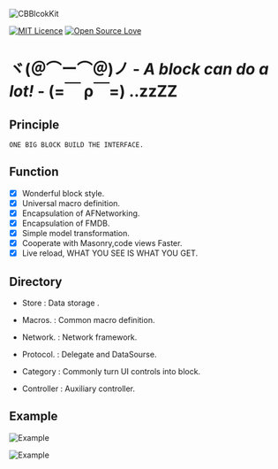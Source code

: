 ![CBBlcokKit](http://ww4.sinaimg.cn/large/65e4f1e6gw1f74n6ilkz8j21av093ac2.jpg)

[![MIT Licence](https://badges.frapsoft.com/os/mit/mit.svg?v=102)](https://opensource.org/licenses/mit-license.php) [![Open Source Love](https://badges.frapsoft.com/os/v2/open-source.svg?v=102)](https://github.com/ellerbrock/open-source-badge/)

# ヾ(＠⌒ー⌒＠)ノ - *A block can do a lot!* - (=￣ ρ￣=) ..zzZZ

## Principle

```
ONE BIG BLOCK BUILD THE INTERFACE.
```

## Function

- [x] Wonderful block style.
- [x] Universal macro definition.
- [x] Encapsulation of AFNetworking.
- [x] Encapsulation of FMDB.
- [x] Simple model transformation.
- [x] Cooperate with Masonry,code views Faster.
- [x] Live reload, WHAT YOU SEE IS WHAT YOU GET.

## Directory

- Store      : Data storage .

- Macros.    : Common macro definition.

- Network.   : Network framework.

- Protocol.  : Delegate and DataSourse.

- Category   : Commonly turn UI controls into block.

- Controller : Auxiliary controller.

## Example

![Example](http://ww1.sinaimg.cn/large/65e4f1e6gw1f74tf36espj20wq0dzjvg.jpg)

![Example](http://ww1.sinaimg.cn/large/65e4f1e6gw1f74twcys7oj20zk2fk19n.jpg)

